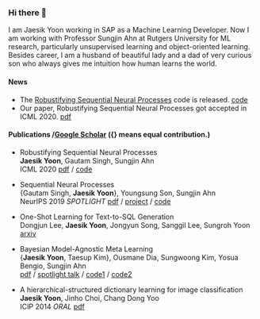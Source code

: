 ### Hi there 👋

I am Jaesik Yoon working in SAP as a Machine Learning Developer. Now I am working with Professor Sungjin Ahn at Rutgers University for ML research, particularly unsupervised learning and object-oriented learning. Besides career, I am a husband of beautiful lady and a dad of very curious son who always gives me intuition how human learns the world.

#### News

- The [Robustifying Sequential Neural Processes](https://proceedings.icml.cc/static/paper_files/icml/2020/4915-Paper.pdf) code is released. [code](https://github.com/jsikyoon/ASNP-RMR)
- Our paper, Robustifying Sequential Neural Processes got accepted in ICML 2020. [pdf](https://proceedings.icml.cc/static/paper_files/icml/2020/4915-Paper.pdf)

#### Publications /[Google Scholar](https://scholar.google.com/citations?user=qboyyIAAAAAJ) ({} means equal contribution.)

- Robustifying Sequential Neural Processes  
  **Jaesik Yoon**, Gautam Singh, Sungjin Ahn  
  ICML 2020 [pdf](https://proceedings.icml.cc/static/paper_files/icml/2020/4915-Paper.pdf) / [code](https://github.com/jsikyoon/ASNP-RMR)

- Sequential Neural Processes  
  {Gautam Singh, **Jaesik Yoon**}, Youngsung Son, Sungjin Ahn  
  NeurIPS 2019 *SPOTLIGHT* [pdf](https://papers.nips.cc/paper/9214-sequential-neural-processes.pdf) / [project](https://sites.google.com/view/sequential-neural-processes) / [code](https://github.com/singhgautam/snp)

- One-Shot Learning for Text-to-SQL Generation  
  Dongjun Lee, **Jaesik Yoon**, Jongyun Song, Sanggil Lee, Sungroh Yoon  
  [arxiv](https://arxiv.org/abs/1905.11499)
  
- Bayesian Model-Agnostic Meta Learning  
  {**Jaesik Yoon**, Taesup Kim}, Ousmane Dia, Sungwoong Kim, Yosua Bengio, Sungjin Ahn  
  [pdf](https://papers.nips.cc/paper/7963-bayesian-model-agnostic-meta-learning.pdf) / [spotlight talk](https://www.youtube.com/watch?v=z5EZzh63KXI&t=143s) / [code1](https://github.com/jsikyoon/bmaml) / [code2](https://github.com/jsikyoon/bmaml_rl)

- A hierarchical-structured dictionary learning for image classification  
  **Jaesik Yoon**, Jinho Choi, Chang Dong Yoo  
  ICIP 2014 *ORAL* [pdf](https://slsp.kaist.ac.kr/paperdata/A_hierarchical_structured.pdf)
  
<!--
**jsikyoon/jsikyoon** is a ✨ _special_ ✨ repository because its `README.md` (this file) appears on your GitHub profile.

Here are some ideas to get you started:

- 🔭 I’m currently working on ...
- 🌱 I’m currently learning ...
- 👯 I’m looking to collaborate on ...
- 🤔 I’m looking for help with ...
- 💬 Ask me about ...
- 📫 How to reach me: ...
- 😄 Pronouns: ...
- ⚡ Fun fact: ...
-->
